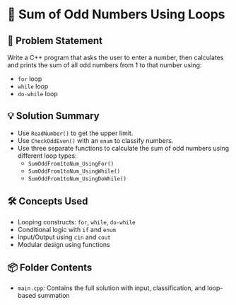 # 🔢 Sum of Odd Numbers Using Loops

## 🧩 Problem Statement
Write a C++ program that asks the user to enter a number, then calculates and prints the sum of all odd numbers from 1 to that number using:
- `for` loop
- `while` loop
- `do-while` loop

## 💡 Solution Summary
- Use `ReadNumber()` to get the upper limit.
- Use `CheckOddEven()` with an `enum` to classify numbers.
- Use three separate functions to calculate the sum of odd numbers using different loop types:
  - `SumOddFrom1toNum_UsingFor()`
  - `SumOddFrom1toNum_UsingWhile()`
  - `SumOddFrom1toNum_UsingDoWhile()`

## 🛠️ Concepts Used
- Looping constructs: `for`, `while`, `do-while`
- Conditional logic with `if` and `enum`
- Input/Output using `cin` and `cout`
- Modular design using functions

## 📦 Folder Contents
- `main.cpp`: Contains the full solution with input, classification, and loop-based summation
